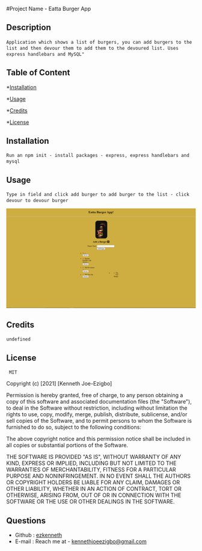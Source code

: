 #Project Name -  Eatta Burger App 
      

## Description
    Application which shows a list of burgers, you can add burgers to the list and then devour them to add them to the devoured list. Uses express handlebars and MySQL"

## Table of Content
   
*[Installation](#installation)
     
*[Usage](#usage)
       
*[Credits](#credits)
    
*[License](#license)
     
  

    
  
## Installation
    Run an npm init - install packages - express, express handlebars and mysql
  
## Usage
    Type in field and click add burger to add burger to the list - click devour to devour burger

![Live Eatta Burger application with header text "Eatta Burger App" and an image of a burger. The field to add a burger, and the lists of burgers below](public\assets\img\Capture.PNG)
## Credits
    undefined
    
## License
     MIT
     
Copyright (c) [2021] [Kenneth Joe-Ezigbo]

Permission is hereby granted, free of charge, to any person obtaining a copy
of this software and associated documentation files (the "Software"), to deal
in the Software without restriction, including without limitation the rights
to use, copy, modify, merge, publish, distribute, sublicense, and/or sell
copies of the Software, and to permit persons to whom the Software is
furnished to do so, subject to the following conditions:

The above copyright notice and this permission notice shall be included in all
copies or substantial portions of the Software.

THE SOFTWARE IS PROVIDED "AS IS", WITHOUT WARRANTY OF ANY KIND, EXPRESS OR
IMPLIED, INCLUDING BUT NOT LIMITED TO THE WARRANTIES OF MERCHANTABILITY,
FITNESS FOR A PARTICULAR PURPOSE AND NONINFRINGEMENT. IN NO EVENT SHALL THE
AUTHORS OR COPYRIGHT HOLDERS BE LIABLE FOR ANY CLAIM, DAMAGES OR OTHER
LIABILITY, WHETHER IN AN ACTION OF CONTRACT, TORT OR OTHERWISE, ARISING FROM,
OUT OF OR IN CONNECTION WITH THE SOFTWARE OR THE USE OR OTHER DEALINGS IN THE
SOFTWARE.
      
    
## Questions
* Github : [ezkenneth](github.com/ezkenneth)
* E-mail : Reach me at - kennethjoeezigbo@gmail.com